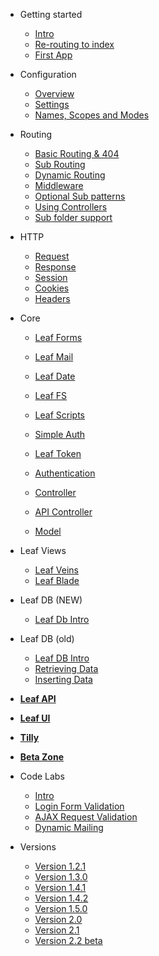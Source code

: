 * Getting started
  * [Intro](leaf/v/2.2-beta/intro/)
  * [Re-routing to index](leaf/v/2.2-beta/intro/htaccess.md)
  * [First App](leaf/v/2.2-beta/intro/first.md)

* Configuration
  * [Overview](leaf/v/2.2-beta/config/)
  * [Settings](leaf/v/2.2-beta/config/settings.md)
  * [Names, Scopes and Modes](leaf/v/2.2-beta/config/nsm.md)

* Routing
  * [Basic Routing & 404](leaf/v/2.2-beta/routing/)
  * [Sub Routing](leaf/v/2.2-beta/routing/sub-routing.md)
  * [Dynamic Routing](leaf/v/2.2-beta/routing/dynamic.md)
  * [Middleware](leaf/v/2.2-beta/routing/middleware.md)
  * [Optional Sub patterns](leaf/v/2.2-beta/routing/sub-patterns.md)
  * [Using Controllers](leaf/v/2.2-beta/routing/controller.md)
  * [Sub folder support](leaf/v/2.2-beta/routing/sub-folder.md)

* HTTP
  * [Request](leaf/v/2.2-beta/http/request.md)
  * [Response](leaf/v/2.2-beta/http/response.md)
  * [Session](leaf/v/2.2-beta/http/session.md)
  * [Cookies](leaf/v/2.2-beta/http/cookies.md)
  * [Headers](leaf/v/2.2-beta/http/headers.md)

* Core
  * [Leaf Forms](leaf/v/2.2-beta/core/forms.md)
  * [Leaf Mail](leaf/v/2.2-beta/core/mail.md)
  * [Leaf Date](leaf/v/2.2-beta/core/date.md)
  * [Leaf FS](leaf/v/2.2-beta/core/fs.md)
  * [Leaf Scripts](leaf/v/2.2-beta/core/scripts.md)
  
  * [Simple Auth](leaf/v/2.2-beta/core/auth.md)
  * [Leaf Token](leaf/v/2.2-beta/core/token.md)
  * [Authentication](leaf/v/2.2-beta/core/authentication.md)
  
  * [Controller](leaf/v/2.2-beta/core/controller.md)
  * [API Controller](leaf/v/2.2-beta/core/api-controller.md)
  * [Model](leaf/v/2.2-beta/core/model.md)

* Leaf Views
  * [Leaf Veins](leaf/v/2.2-beta/views/veins.md)
  * [Leaf Blade](leaf/v/2.2-beta/views/blade.md)

* Leaf DB (NEW)
  * [Leaf Db Intro](leaf/v/2.2-beta/db/)

* Leaf DB (old)
  * [Leaf DB Intro](leaf/v/2.2-beta/database/)
  * [Retrieving Data](leaf/v/2.2-beta/database/select)
  * [Inserting Data](leaf/v/2.2-beta/database/insert)

* [**Leaf API**](leaf-api/)

* [**Leaf UI**](ui/)

* [**Tilly**](tilly/)

* [**Beta Zone**](leaf/v/2.2-beta/beta-zone/)

* Code Labs
  * [Intro](codelabs/)
  * [Login Form Validation](codelabs/v2.x/form-validation/login/)
  * [AJAX Request Validation](codelabs/v2.x/form-validation/ajax/)
  * [Dynamic Mailing](codelabs/v2.x/mail/dynamic-mail-templating/)
  
* Versions
  * [Version 1.2.1](https://leaf-docs.netlify.app/v1.2.2-beta/index.html)
  * [Version 1.3.0](https://leaf-docs.netlify.app/v1.3.0/index.html)
  * [Version 1.4.1](https://leaf-docs.netlify.app/v1.4.1/index.html)
  * [Version 1.4.2](https://leaf-docs.netlify.app/v1.4.2/index.html)
  * [Version 1.5.0](https://leaf-docs.netlify.app/v1.5.0/index.html)
  * [Version 2.0](2.0/)
  * [Version 2.1](v/2.1/)
  * [Version 2.2 beta](leaf/v/2.2-beta/)
